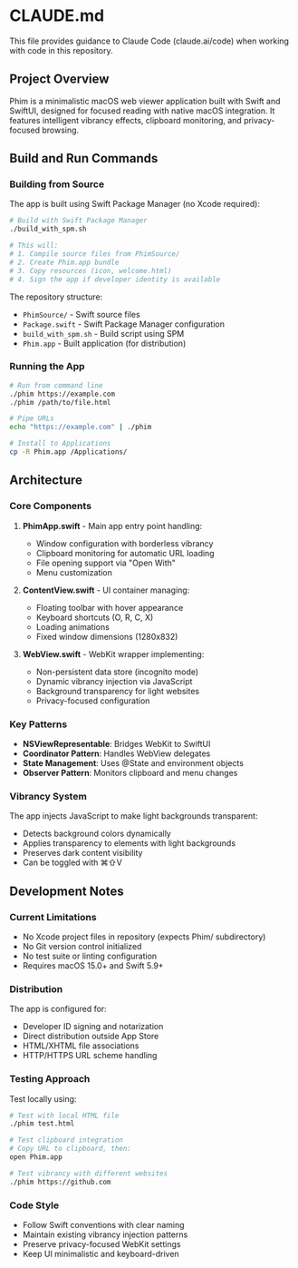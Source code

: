 # CLAUDE.md

This file provides guidance to Claude Code (claude.ai/code) when working with code in this repository.

## Project Overview

Phim is a minimalistic macOS web viewer application built with Swift and SwiftUI, designed for focused reading with native macOS integration. It features intelligent vibrancy effects, clipboard monitoring, and privacy-focused browsing.

## Build and Run Commands

### Building from Source
The app is built using Swift Package Manager (no Xcode required):

```bash
# Build with Swift Package Manager
./build_with_spm.sh

# This will:
# 1. Compile source files from PhimSource/
# 2. Create Phim.app bundle
# 3. Copy resources (icon, welcome.html)
# 4. Sign the app if developer identity is available
```

The repository structure:
- `PhimSource/` - Swift source files
- `Package.swift` - Swift Package Manager configuration
- `build_with_spm.sh` - Build script using SPM
- `Phim.app` - Built application (for distribution)

### Running the App
```bash
# Run from command line
./phim https://example.com
./phim /path/to/file.html

# Pipe URLs
echo "https://example.com" | ./phim

# Install to Applications
cp -R Phim.app /Applications/
```

## Architecture

### Core Components

1. **PhimApp.swift** - Main app entry point handling:
   - Window configuration with borderless vibrancy
   - Clipboard monitoring for automatic URL loading
   - File opening support via "Open With"
   - Menu customization

2. **ContentView.swift** - UI container managing:
   - Floating toolbar with hover appearance
   - Keyboard shortcuts (O, R, C, X)
   - Loading animations
   - Fixed window dimensions (1280x832)

3. **WebView.swift** - WebKit wrapper implementing:
   - Non-persistent data store (incognito mode)
   - Dynamic vibrancy injection via JavaScript
   - Background transparency for light websites
   - Privacy-focused configuration

### Key Patterns

- **NSViewRepresentable**: Bridges WebKit to SwiftUI
- **Coordinator Pattern**: Handles WebView delegates
- **State Management**: Uses @State and environment objects
- **Observer Pattern**: Monitors clipboard and menu changes

### Vibrancy System

The app injects JavaScript to make light backgrounds transparent:
- Detects background colors dynamically
- Applies transparency to elements with light backgrounds
- Preserves dark content visibility
- Can be toggled with ⌘⇧V

## Development Notes

### Current Limitations

- No Xcode project files in repository (expects Phim/ subdirectory)
- No Git version control initialized
- No test suite or linting configuration
- Requires macOS 15.0+ and Swift 5.9+

### Distribution

The app is configured for:
- Developer ID signing and notarization
- Direct distribution outside App Store
- HTML/XHTML file associations
- HTTP/HTTPS URL scheme handling

### Testing Approach

Test locally using:
```bash
# Test with local HTML file
./phim test.html

# Test clipboard integration
# Copy URL to clipboard, then:
open Phim.app

# Test vibrancy with different websites
./phim https://github.com
```

### Code Style

- Follow Swift conventions with clear naming
- Maintain existing vibrancy injection patterns
- Preserve privacy-focused WebKit settings
- Keep UI minimalistic and keyboard-driven